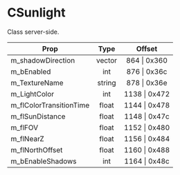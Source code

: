 # CSunlight
Class server-side.

|Prop|Type|Offset|
|---|:-:|:-:|
|m_shadowDirection|vector|864 \| 0x360|
|m_bEnabled|int|876 \| 0x36c|
|m_TextureName|string|878 \| 0x36e|
|m_LightColor|int|1138 \| 0x472|
|m_flColorTransitionTime|float|1144 \| 0x478|
|m_flSunDistance|float|1148 \| 0x47c|
|m_flFOV|float|1152 \| 0x480|
|m_flNearZ|float|1156 \| 0x484|
|m_flNorthOffset|float|1160 \| 0x488|
|m_bEnableShadows|int|1164 \| 0x48c|
